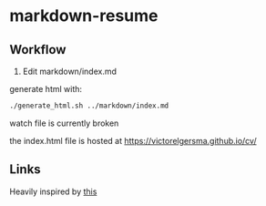 # markdown-resume

## Workflow

1. Edit markdown/index.md

generate html with:

```zsh
./generate_html.sh ../markdown/index.md
```

watch file is currently broken

the index.html file is hosted at https://victorelgersma.github.io/cv/

## Links

Heavily inspired by [this](http://sdsawtelle.github.io/blog/output/simple-markdown-resume-with-pandoc-and-wkhtmltopdf.html)
